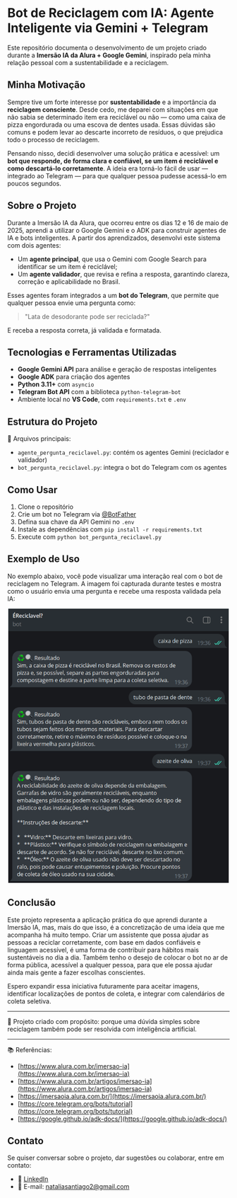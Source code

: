 # Bot de Reciclagem com IA: Agente Inteligente via Gemini + Telegram

Este repositório documenta o desenvolvimento de um projeto criado durante a **Imersão IA da Alura + Google Gemini**, inspirado pela minha relação pessoal com a sustentabilidade e a reciclagem.

## Minha Motivação

Sempre tive um forte interesse por **sustentabilidade** e a importância da **reciclagem consciente**. Desde cedo, me deparei com situações em que não sabia se determinado item era reciclável ou não — como uma caixa de pizza engordurada ou uma escova de dentes usada. Essas dúvidas são comuns e podem levar ao descarte incorreto de resíduos, o que prejudica todo o processo de reciclagem.

Pensando nisso, decidi desenvolver uma solução prática e acessível: um **bot que responde, de forma clara e confiável, se um item é reciclável e como descartá-lo corretamente**. A ideia era torná-lo fácil de usar — integrado ao Telegram — para que qualquer pessoa pudesse acessá-lo em poucos segundos.

## Sobre o Projeto

Durante a Imersão IA da Alura, que ocorreu entre os dias 12 e 16 de maio de 2025, aprendi a utilizar o Google Gemini e o ADK para construir agentes de IA e bots inteligentes. A partir dos aprendizados, desenvolvi este sistema com dois agentes:

* Um **agente principal**, que usa o Gemini com Google Search para identificar se um item é reciclável;
* Um **agente validador**, que revisa e refina a resposta, garantindo clareza, correção e aplicabilidade no Brasil.

Esses agentes foram integrados a um **bot do Telegram**, que permite que qualquer pessoa envie uma pergunta como:

> "Lata de desodorante pode ser reciclada?"

E receba a resposta correta, já validada e formatada.

## Tecnologias e Ferramentas Utilizadas

* **Google Gemini API** para análise e geração de respostas inteligentes
* **Google ADK** para criação dos agentes
* **Python 3.11+** com `asyncio`
* **Telegram Bot API** com a biblioteca `python-telegram-bot`
* Ambiente local no **VS Code**, com `requirements.txt` e `.env`

## Estrutura do Projeto

📁 Arquivos principais:

* `agente_pergunta_reciclavel.py`: contém os agentes Gemini (reciclador e validador)
* `bot_pergunta_reciclavel.py`: integra o bot do Telegram com os agentes

## Como Usar

1. Clone o repositório
2. Crie um bot no Telegram via [@BotFather](https://t.me/BotFather)
3. Defina sua chave da API Gemini no `.env`
4. Instale as dependências com `pip install -r requirements.txt`
5. Execute com `python bot_pergunta_reciclavel.py`

## Exemplo de Uso

No exemplo abaixo, você pode visualizar uma interação real com o bot de reciclagem no Telegram. A imagem foi capturada durante testes e mostra como o usuário envia uma pergunta e recebe uma resposta validada pela IA:

<p align="center">
  <img src="exemplo-bot-reciclagem.png" alt="Exemplo de uso do bot de reciclagem no Telegram" width="500"/>
</p>

## Conclusão

Este projeto representa a aplicação prática do que aprendi durante a Imersão IA, mas, mais do que isso, é a concretização de uma ideia que me acompanha há muito tempo. Criar um assistente que possa ajudar as pessoas a reciclar corretamente, com base em dados confiáveis e linguagem acessível, é uma forma de contribuir para hábitos mais sustentáveis no dia a dia. Também tenho o desejo de colocar o bot no ar de forma pública, acessível a qualquer pessoa, para que ele possa ajudar ainda mais gente a fazer escolhas conscientes.

Espero expandir essa iniciativa futuramente para aceitar imagens, identificar localizações de pontos de coleta, e integrar com calendários de coleta seletiva.

---

💚 Projeto criado com propósito: porque uma dúvida simples sobre reciclagem também pode ser resolvida com inteligência artificial.

---

📚 Referências:

* [https://www.alura.com.br/imersao-ia](https://www.alura.com.br/imersao-ia)
* [https://www.alura.com.br/artigos/imersao-ia](https://www.alura.com.br/artigos/imersao-ia)
* [https://imersaoia.alura.com.br/](https://imersaoia.alura.com.br/)
* [https://core.telegram.org/bots/tutorial](https://core.telegram.org/bots/tutorial)
* [https://google.github.io/adk-docs/](https://google.github.io/adk-docs/)

## Contato

Se quiser conversar sobre o projeto, dar sugestões ou colaborar, entre em contato:

- 💼 [LinkedIn](https://www.linkedin.com/in/santiagonat/)
- 📧 E-mail: [nataliasantiago2@gmail.com](mailto:nataliasantiago2@gmail.com)

